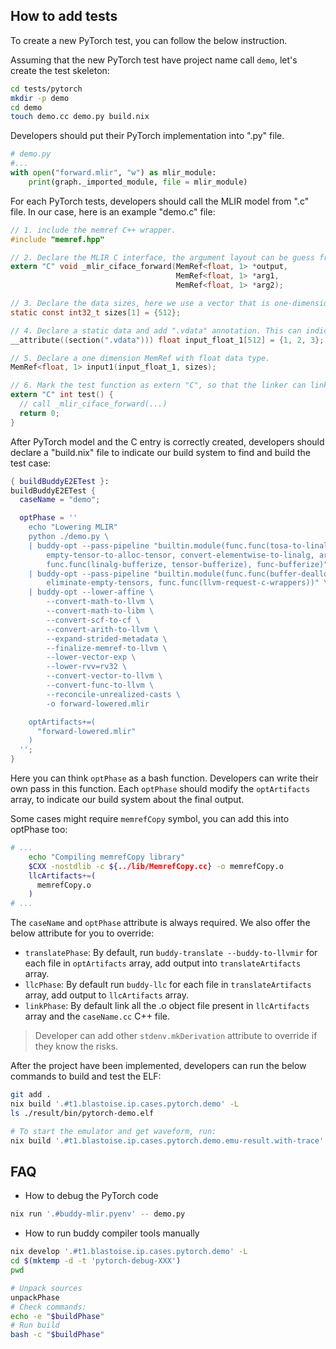 ## How to add tests

To create a new PyTorch test, you can follow the below instruction.

Assuming that the new PyTorch test have project name call `demo`, let's create the test skeleton:

```bash
cd tests/pytorch
mkdir -p demo
cd demo
touch demo.cc demo.py build.nix
```

Developers should put their PyTorch implementation into "<project-name>.py" file.

```python
# demo.py
#...
with open("forward.mlir", "w") as mlir_module:
    print(graph._imported_module, file = mlir_module)
```

For each PyTorch tests, developers should call the MLIR model from "<project-name>.c" file.
In our case, here is an example "demo.c" file:

```c
// 1. include the memref C++ wrapper.
#include "memref.hpp"

// 2. Declare the MLIR C interface, the argument layout can be guess from the generated MLIR model.
extern "C" void _mlir_ciface_forward(MemRef<float, 1> *output,
                                     MemRef<float, 1> *arg1,
                                     MemRef<float, 1> *arg2);

// 3. Declare the data sizes, here we use a vector that is one-dimension, with length 512.
static const int32_t sizes[1] = {512};

// 4. Declare a static data and add ".vdata" annotation. This can indicate the emulator to put these data to correct memory.
__attribute((section(".vdata"))) float input_float_1[512] = {1, 2, 3};

// 5. Declare a one dimension MemRef with float data type.
MemRef<float, 1> input1(input_float_1, sizes);

// 6. Mark the test function as extern "C", so that the linker can link it with our main function.
extern "C" int test() {
  // call _mlir_ciface_forward(...)
  return 0;
}
```

After PyTorch model and the C entry is correctly created, developers should declare a "build.nix"
file to indicate our build system to find and build the test case:

```nix
{ buildBuddyE2ETest }:
buildBuddyE2ETest {
  caseName = "demo";

  optPhase = ''
    echo "Lowering MLIR"
    python ./demo.py \
    | buddy-opt --pass-pipeline "builtin.module(func.func(tosa-to-linalg-named, tosa-to-linalg, tosa-to-tensor, tosa-to-arith),\
        empty-tensor-to-alloc-tensor, convert-elementwise-to-linalg, arith-bufferize, \
        func.func(linalg-bufferize, tensor-bufferize), func-bufferize)" \
    | buddy-opt --pass-pipeline "builtin.module(func.func(buffer-deallocation-simplification, convert-linalg-to-loops), \
        eliminate-empty-tensors, func.func(llvm-request-c-wrappers))" \
    | buddy-opt --lower-affine \
        --convert-math-to-llvm \
        --convert-math-to-libm \
        --convert-scf-to-cf \
        --convert-arith-to-llvm \
        --expand-strided-metadata \
        --finalize-memref-to-llvm \
        --lower-vector-exp \
        --lower-rvv=rv32 \
        --convert-vector-to-llvm \
        --convert-func-to-llvm \
        --reconcile-unrealized-casts \
        -o forward-lowered.mlir

    optArtifacts+=(
      "forward-lowered.mlir"
    )
  '';
}
```

Here you can think `optPhase` as a bash function. Developers can write their own pass in this function.
Each `optPhase` should modify the `optArtifacts` array, to indicate our build system about the final output.

Some cases might require `memrefCopy` symbol, you can add this into optPhase too:

```bash
# ...
    echo "Compiling memrefCopy library"
    $CXX -nostdlib -c ${../lib/MemrefCopy.cc} -o memrefCopy.o
    llcArtifacts+=(
      memrefCopy.o
    )
# ...
```

The `caseName` and `optPhase` attribute is always required.
We also offer the below attribute for you to override:

* `translatePhase`: By default, run `buddy-translate --buddy-to-llvmir` for each file in `optArtifacts` array,
  add output into `translateArtifacts` array.
* `llcPhase`: By default run `buddy-llc` for each file in `translateArtifacts` array, add output to `llcArtifacts` array.
* `linkPhase`: By default link all the .o object file present in `llcArtifacts` array and the `caseName.cc` C++ file.

> Developer can add other `stdenv.mkDerivation` attribute to override if they know the risks.

After the project have been implemented, developers can run the below commands to build and test the ELF:

```bash
git add .
nix build '.#t1.blastoise.ip.cases.pytorch.demo' -L
ls ./result/bin/pytorch-demo.elf

# To start the emulator and get waveform, run:
nix build '.#t1.blastoise.ip.cases.pytorch.demo.emu-result.with-trace' -L
```

## FAQ

* How to debug the PyTorch code

```bash
nix run '.#buddy-mlir.pyenv' -- demo.py
```

* How to run buddy compiler tools manually

```bash
nix develop '.#t1.blastoise.ip.cases.pytorch.demo' -L
cd $(mktemp -d -t 'pytorch-debug-XXX')
pwd

# Unpack sources
unpackPhase
# Check commands:
echo -e "$buildPhase"
# Run build
bash -c "$buildPhase"
```
